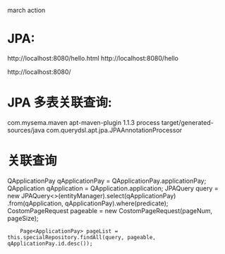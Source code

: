 march action

# JPA:

http://localhost:8080/hello.html
http://localhost:8080/hello

http://localhost:8080/


# JPA 多表关联查询:
<plugin>
                <groupId>com.mysema.maven</groupId>
                <artifactId>apt-maven-plugin</artifactId>
                <version>1.1.3</version>
                <executions>
                    <execution>
                        <goals>
                            <goal>process</goal>
                        </goals>
                        <configuration>
                            <outputDirectory>target/generated-sources/java</outputDirectory>
                            <processor>com.querydsl.apt.jpa.JPAAnnotationProcessor</processor>
                        </configuration>
                    </execution>
                </executions>
            </plugin>


# 关联查询
QApplicationPay qApplicationPay = QApplicationPay.applicationPay;
        QApplication qApplication = QApplication.application;
        JPAQuery<ApplicationPay> query = new JPAQuery<>(entityManager).select(qApplicationPay)
                .from(qApplication, qApplicationPay).where(predicate);
        CostomPageRequest pageable = new CostomPageRequest(pageNum, pageSize);

        Page<ApplicationPay> pageList = this.specialRepository.findAll(query, pageable, qApplicationPay.id.desc());























